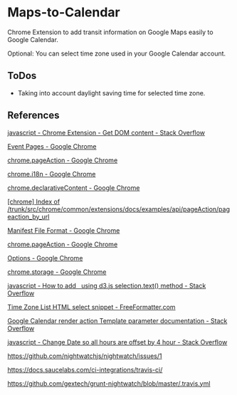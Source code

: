 # Maps-to-Calendar

Chrome Extension to add transit information on Google Maps easily to Google Calendar.

Optional: You can select time zone used in your Google Calendar account.

## ToDos

- Taking into account daylight saving time for selected time zone.

## References

[javascript - Chrome Extension - Get DOM content - Stack Overflow](http://stackoverflow.com/questions/19758028/chrome-extension-get-dom-content)

[Event Pages - Google Chrome](https://developer.chrome.com/extensions/event_pages)

[chrome.pageAction - Google Chrome](https://developer.chrome.com/extensions/pageAction)

[chrome.i18n - Google Chrome](https://developer.chrome.com/extensions/i18n)

[chrome.declarativeContent - Google Chrome](https://developer.chrome.com/extensions/declarativeContent)

[[chrome] Index of /trunk/src/chrome/common/extensions/docs/examples/api/pageAction/pageaction_by_url](http://src.chromium.org/viewvc/chrome/trunk/src/chrome/common/extensions/docs/examples/api/pageAction/pageaction_by_url/)

[Manifest File Format - Google Chrome](https://developer.chrome.com/extensions/manifest)

[chrome.pageAction - Google Chrome](https://developer.chrome.com/extensions/pageAction)

[Options - Google Chrome](https://developer.chrome.com/extensions/optionsV2)

[chrome.storage - Google Chrome](https://developer.chrome.com/extensions/storage)

[javascript - How to add &nbsp; using d3.js selection.text() method - Stack Overflow](http://stackoverflow.com/questions/12882885/how-to-add-nbsp-using-d3-js-selection-text-method)

[Time Zone List HTML select snippet - FreeFormatter.com](http://www.freeformatter.com/time-zone-list-html-select.html)

[Google Calendar render action Template parameter documentation - Stack Overflow](http://stackoverflow.com/questions/22757908/google-calendar-render-action-template-parameter-documentation)

[javascript - Change Date so all hours are offset by 4 hour - Stack Overflow](http://stackoverflow.com/questions/8750001/change-date-so-all-hours-are-offset-by-4-hour)

https://github.com/nightwatchjs/nightwatch/issues/1

https://docs.saucelabs.com/ci-integrations/travis-ci/

https://github.com/gextech/grunt-nightwatch/blob/master/.travis.yml


